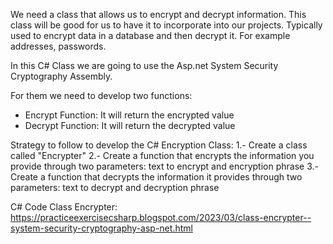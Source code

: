 We need a class that allows us to encrypt and decrypt information. 
This class will be good for us to have it to incorporate into our projects. 
Typically used to encrypt data in a database and then decrypt it. For example addresses, passwords.

In this C# Class we are going to use the Asp.net System Security Cryptography Assembly. 

For them we need to develop two functions:
- Encrypt Function: It will return the encrypted value
- Decrypt Function: It will return the decrypted value

Strategy to follow to develop the C# Encryption Class:
1.- Create a class called "Encrypter"
2.- Create a function that encrypts the information you provide through two parameters: text to encrypt and encryption phrase
3.- Create a function that decrypts the information it provides through two parameters: text to decrypt and decryption phrase

C# Code Class Encrypter:
https://practiceexercisecsharp.blogspot.com/2023/03/class-encrypter--system-security-cryptography-asp-net.html


